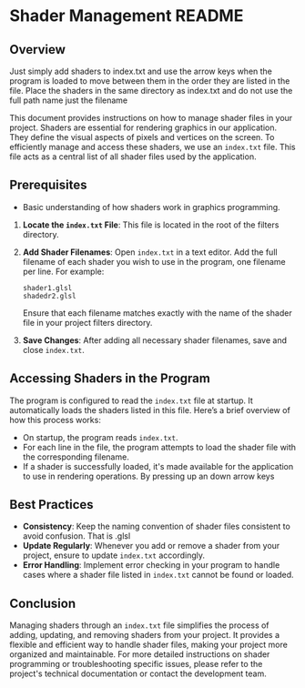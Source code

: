 
# Shader Management README

## Overview

Just simply add shaders to index.txt and use the arrow keys when the  program is loaded to move between them in the order they are listed in the file.
Place the shaders in the same directory as index.txt and do not use the full path name just the filename

This document provides instructions on how to manage shader files in your project. Shaders are essential for rendering graphics in our application. They define the visual aspects of pixels and vertices on the screen. To efficiently manage and access these shaders, we use an `index.txt` file. This file acts as a central list of all shader files used by the application.

## Prerequisites

- Basic understanding of how shaders work in graphics programming.

1. **Locate the `index.txt` File**: This file is located in the root of the filters directory.

2. **Add Shader Filenames**: Open `index.txt` in a text editor. Add the full filename of each shader you wish to use in the program, one filename per line. For example:
 
    ```
    shader1.glsl
    shadedr2.glsl
    ```
    Ensure that each filename matches exactly with the name of the shader file in your project filters directory.

3. **Save Changes**: After adding all necessary shader filenames, save and close `index.txt`.

## Accessing Shaders in the Program

The program is configured to read the `index.txt` file at startup. It automatically loads the shaders listed in this file. Here’s a brief overview of how this process works:

- On startup, the program reads `index.txt`.
- For each line in the file, the program attempts to load the shader file with the corresponding filename.
- If a shader is successfully loaded, it's made available for the application to use in rendering operations. By pressing up an down arrow keys

## Best Practices

- **Consistency**: Keep the naming convention of shader files consistent to avoid confusion. That is .glsl
- **Update Regularly**: Whenever you add or remove a shader from your project, ensure to update `index.txt` accordingly.
- **Error Handling**: Implement error checking in your program to handle cases where a shader file listed in `index.txt` cannot be found or loaded.

## Conclusion

Managing shaders through an `index.txt` file simplifies the process of adding, updating, and removing shaders from your project. It provides a flexible and efficient way to handle shader files, making your project more organized and maintainable.
For more detailed instructions on shader programming or troubleshooting specific issues, please refer to the project's technical documentation or contact the development team.
